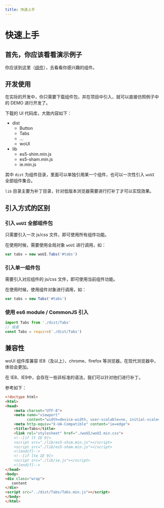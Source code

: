 ```yaml
---
title: 快速上手
---
```


# 快速上手

## 首先，你应该看看演示例子

你应该到这里（[组件](#)），去看看你感兴趣的组件。

## 开发使用

在实际的开发中，你只需要下载组件包，并在项目中引入，就可以直接仿照例子中的 DEMO 进行开发了。

下载的 UI 代码库，大致内容如下：

* dist
    * Button
    * Tabs
    * ...
    * woUI
* lib
    * es5-shim.min.js
    * es5-sham.min.js
    * ie.min.js

其中 `dist` 为组件目录，里面可以单独引用某一个组件，也可以一次性引入 `woUI` 全部组件集合。

`lib` 目录主要为补丁目录，针对低版本浏览器需要进行打补丁才可以实现效果。

## 引入方式的区别

### 引入 `woUI` 全部组件包

只需要引入一次 js/css 文件，即可使用所有组件功能。

在使用时候，需要使用全局对象 `woUI` 进行调用，如：

```js
var tabs = new woUI.Tabs('#tabs')
```

### 引入单一组件包

需要引入对应组件的 js/css 文件，即可使用当前组件功能。

在使用时候，使用组件对象进行调用，如：

```js
var tabs = new Tabs('#tabs')
```

### 使用 es6 module / CommonJS 引入

```js
import Tabs from './dist/Tabs'
// 或者
const Tabs = require('./dist/Tabs')
```

## 兼容性

woUI 组件库兼容 IE8（及以上）、chrome、firefox 等浏览器。在现代浏览器中，体验会更加。

在 IE8、IE9中，会存在一些非标准的语法，我们可以针对他们进行补丁。

参考如下：

```html
<!doctype html>
<html>
<head>
    <meta charset="UTF-8">
    <meta name="viewport"
          content="width=device-width, user-scalable=no, initial-scale=1.0, maximum-scale=1.0, minimum-scale=1.0">
    <meta http-equiv="X-UA-Compatible" content="ie=edge">
    <title>Tabs</title>
    <link rel="stylesheet" href="./woUI/woUI.min.css">
    <!--[if lt IE 9]>
    <script src="./lib/es5-shim.min.js"></script>
    <script src="./lib/es5-sham.min.js"></script>
    <![endif]-->
    <!--[if lte IE 9]>
    <script src="./lib/ie.js"></script>
    <![endif]-->
</head>
<body>
<div class="wrap">
   content
</div>
<script src="../dist/Tabs/Tabs.min.js"></script>
</body>
</html>
```